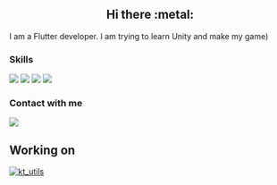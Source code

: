 <h2 align="center">Hi there :metal:</h2>

I am a Flutter developer. I am trying to learn Unity and make my game)

### Skills
<img src="https://img.shields.io/badge/Dart-0175C2?style=for-the-badge&logo=dart&logoColor=white"/> <img src="https://img.shields.io/badge/Flutter-02569B?style=for-the-badge&logo=flutter&logoColor=white"/> <img src="https://img.shields.io/badge/Kotlin-0095D5?&style=for-the-badge&logo=kotlin&logoColor=white"/> <img src="https://img.shields.io/badge/Java-ED8B00?style=for-the-badge&logo=java&logoColor=white"/>


### Contact with me                            
<a href="https://www.linkedin.com/in/nicat-tagizada/" target="_blank"><img src="https://img.shields.io/badge/linkedin-blue?style=for-the-badge&logo=linkedin"/></a>


<!-- ### Codewars -->
<!-- <img src="https://www.codewars.com/users/Nijat%20Tagizada/badges/micro"/> -->


## Working on
[![kt_utils](https://github-readme-stats.vercel.app/api/pin/?username=NijatTagizada&repo=kt_utils)](https://github.com/NijatTagizada/kt_utils)



<!--[![Top Langs](https://github-readme-stats.vercel.app/api/top-langs/?username=NijatTagizada&layout=compact)](https://github.com/NijatTagizada/NijatTagizada)-->
